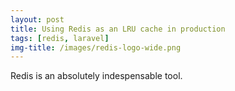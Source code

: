 ```yaml
---
layout: post
title: Using Redis as an LRU cache in production
tags: [redis, laravel]
img-title: /images/redis-logo-wide.png
---
```


Redis is an absolutely indespensable tool.